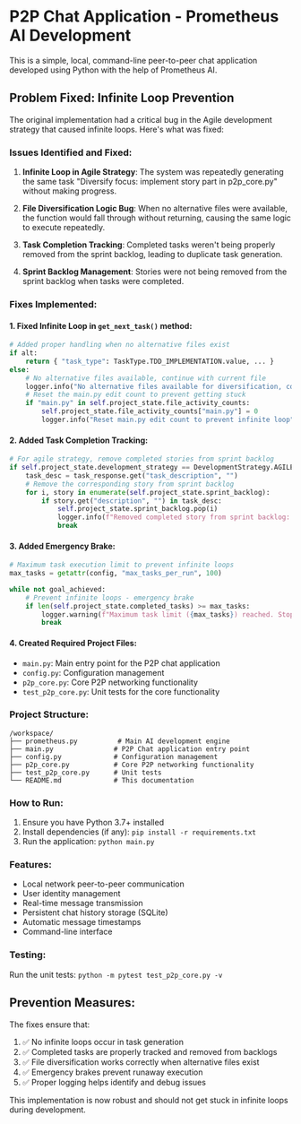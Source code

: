 # P2P Chat Application - Prometheus AI Development

This is a simple, local, command-line peer-to-peer chat application developed using Python with the help of Prometheus AI.

## Problem Fixed: Infinite Loop Prevention

The original implementation had a critical bug in the Agile development strategy that caused infinite loops. Here's what was fixed:

### Issues Identified and Fixed:

1. **Infinite Loop in Agile Strategy**: The system was repeatedly generating the same task "Diversify focus: implement story part in p2p_core.py" without making progress.

2. **File Diversification Logic Bug**: When no alternative files were available, the function would fall through without returning, causing the same logic to execute repeatedly.

3. **Task Completion Tracking**: Completed tasks weren't being properly removed from the sprint backlog, leading to duplicate task generation.

4. **Sprint Backlog Management**: Stories were not being removed from the sprint backlog when tasks were completed.

### Fixes Implemented:

#### 1. Fixed Infinite Loop in `get_next_task()` method:
```python
# Added proper handling when no alternative files exist
if alt:
    return { "task_type": TaskType.TDD_IMPLEMENTATION.value, ... }
else:
    # No alternative files available, continue with current file
    logger.info("No alternative files available for diversification, continuing with current approach")
    # Reset the main.py edit count to prevent getting stuck
    if "main.py" in self.project_state.file_activity_counts:
        self.project_state.file_activity_counts["main.py"] = 0
        logger.info("Reset main.py edit count to prevent infinite loop")
```

#### 2. Added Task Completion Tracking:
```python
# For agile strategy, remove completed stories from sprint backlog
if self.project_state.development_strategy == DevelopmentStrategy.AGILE.value:
    task_desc = task_response.get("task_description", "")
    # Remove the corresponding story from sprint backlog
    for i, story in enumerate(self.project_state.sprint_backlog):
        if story.get("description", "") in task_desc:
            self.project_state.sprint_backlog.pop(i)
            logger.info(f"Removed completed story from sprint backlog: {story.get('description', '')}")
            break
```

#### 3. Added Emergency Brake:
```python
# Maximum task execution limit to prevent infinite loops
max_tasks = getattr(config, "max_tasks_per_run", 100)

while not goal_achieved:
    # Prevent infinite loops - emergency brake
    if len(self.project_state.completed_tasks) >= max_tasks:
        logger.warning(f"Maximum task limit ({max_tasks}) reached. Stopping to prevent infinite loop.")
        break
```

#### 4. Created Required Project Files:
- `main.py`: Main entry point for the P2P chat application
- `config.py`: Configuration management
- `p2p_core.py`: Core P2P networking functionality
- `test_p2p_core.py`: Unit tests for the core functionality

### Project Structure:
```
/workspace/
├── prometheus.py          # Main AI development engine
├── main.py               # P2P Chat application entry point
├── config.py             # Configuration management
├── p2p_core.py           # Core P2P networking functionality
├── test_p2p_core.py      # Unit tests
└── README.md             # This documentation
```

### How to Run:
1. Ensure you have Python 3.7+ installed
2. Install dependencies (if any): `pip install -r requirements.txt`
3. Run the application: `python main.py`

### Features:
- Local network peer-to-peer communication
- User identity management
- Real-time message transmission
- Persistent chat history storage (SQLite)
- Automatic message timestamps
- Command-line interface

### Testing:
Run the unit tests: `python -m pytest test_p2p_core.py -v`

## Prevention Measures:
The fixes ensure that:
1. ✅ No infinite loops occur in task generation
2. ✅ Completed tasks are properly tracked and removed from backlogs
3. ✅ File diversification works correctly when alternative files exist
4. ✅ Emergency brakes prevent runaway execution
5. ✅ Proper logging helps identify and debug issues

This implementation is now robust and should not get stuck in infinite loops during development.